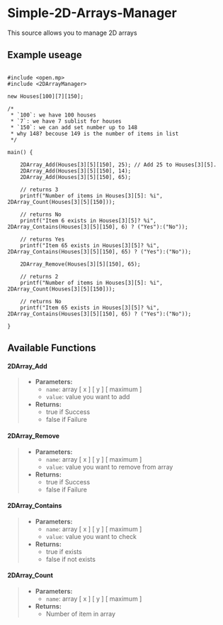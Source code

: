 # Simple-2D-Arrays-Manager
 This source allows you to manage 2D arrays

## Example useage
```pawn

#include <open.mp>
#include <2DArrayManager>

new Houses[100][7][150];

/*
 * `100`: we have 100 houses
 * `7`: we have 7 sublist for houses
 * `150`: we can add set number up to 148
 * why 148? becouse 149 is the number of items in list
 */

main() {

    2DArray_Add(Houses[3][5][150], 25); // Add 25 to Houses[3][5].
    2DArray_Add(Houses[3][5][150], 14);
    2DArray_Add(Houses[3][5][150], 65);

    // returns 3
    printf("Number of items in Houses[3][5]: %i", 2DArray_Count(Houses[3][5][150]));

    // returns No
    printf("Item 6 exists in Houses[3][5]? %i", 2DArray_Contains(Houses[3][5][150], 6) ? ("Yes"):("No"));

    // returns Yes
    printf("Item 65 exists in Houses[3][5]? %i", 2DArray_Contains(Houses[3][5][150], 65) ? ("Yes"):("No"));

    2DArray_Remove(Houses[3][5][150], 65);

    // returns 2
    printf("Number of items in Houses[3][5]: %i", 2DArray_Count(Houses[3][5][150]));

    // returns No
    printf("Item 65 exists in Houses[3][5]? %i", 2DArray_Contains(Houses[3][5][150], 65) ? ("Yes"):("No"));

}
```
## Available Functions

#### 2DArray_Add
>* **Parameters:**
>	* `name`: array [ x ] [ y ] [ maximum ]
>	* `value`: value you want to add
>* **Returns:**
>	* true if Success
>	* false if Failure

#### 2DArray_Remove
>* **Parameters:**
>	* `name`: array [ x ] [ y ] [ maximum ]
>	* `value`: value you want to remove from array
>* **Returns:**
>	* true if Success
>	* false if Failure

#### 2DArray_Contains
>* **Parameters:**
>	* `name`: array [ x ] [ y ] [ maximum ]
>	* `value`: value you want to check
>* **Returns:**
>	* true if exists
>	* false if not exists

#### 2DArray_Count
>* **Parameters:**
>	* `name`: array [ x ] [ y ] [ maximum ]
>* **Returns:**
>	* Number of item in array
